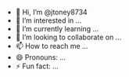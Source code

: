 - 👋 Hi, I’m @jtoney8734
- 👀 I’m interested in ...
- 🌱 I’m currently learning ...
- 💞️ I’m looking to collaborate on ...
- 📫 How to reach me ...
- 😄 Pronouns: ...
- ⚡ Fun fact: ...

<!---
jtoney8734/jtoney8734 is a ✨ special ✨ repository because its `README.md` (this file) appears on your GitHub profile.
You can click the Preview link to take a look at your changes.
--->
